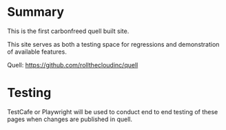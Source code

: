 # Summary

This is the first carbonfreed quell built site.

This site serves as both a testing space for regressions and demonstration of available features.

Quell: https://github.com/rollthecloudinc/quell

# Testing

TestCafe or Playwright will be used to conduct end to end testing of these pages when changes are published in quell.
